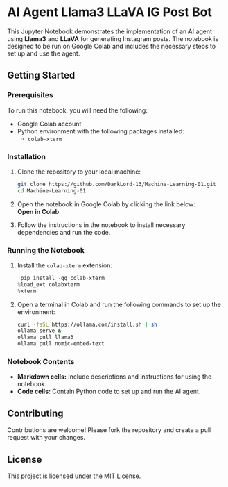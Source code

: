 # AI Agent Llama3 LLaVA IG Post Bot

This Jupyter Notebook demonstrates the implementation of an AI agent using **Llama3** and **LLaVA** for generating Instagram posts. The notebook is designed to be run on Google Colab and includes the necessary steps to set up and use the agent.

## Getting Started

### Prerequisites

To run this notebook, you will need the following:
- Google Colab account
- Python environment with the following packages installed:
  - `colab-xterm`

### Installation

1. Clone the repository to your local machine:

    ```bash
    git clone https://github.com/DarkLord-13/Machine-Learning-01.git
    cd Machine-Learning-01
    ```

2. Open the notebook in Google Colab by clicking the link below:  
**Open in Colab**

3. Follow the instructions in the notebook to install necessary dependencies and run the code.

### Running the Notebook

1. Install the `colab-xterm` extension:

    ```python
    !pip install -qq colab-xterm
    %load_ext colabxterm
    %xterm
    ```

2. Open a terminal in Colab and run the following commands to set up the environment:

    ```bash
    curl -fsSL https://ollama.com/install.sh | sh
    ollama serve &
    ollama pull llama3
    ollama pull nomic-embed-text
    ```

### Notebook Contents

- **Markdown cells:** Include descriptions and instructions for using the notebook.
- **Code cells:** Contain Python code to set up and run the AI agent.

## Contributing

Contributions are welcome! Please fork the repository and create a pull request with your changes.

## License

This project is licensed under the MIT License.
